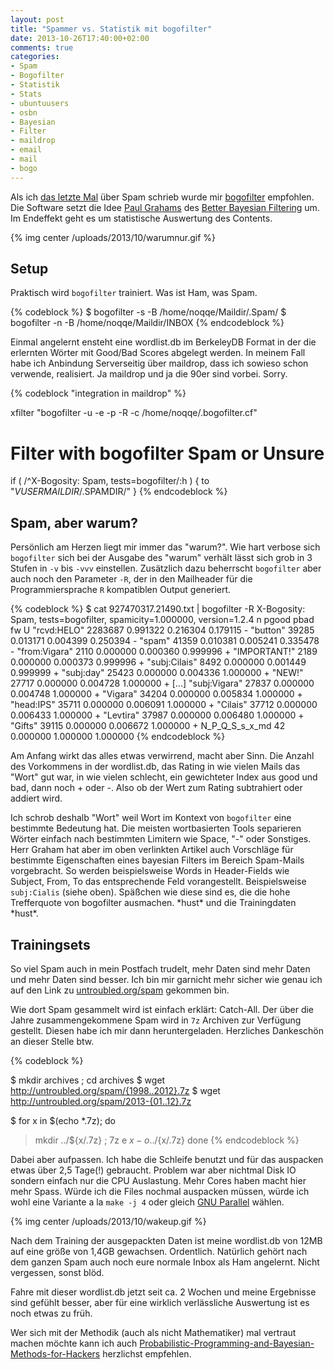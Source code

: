 ```yaml
---
layout: post
title: "Spammer vs. Statistik mit bogofilter"
date: 2013-10-26T17:40:00+02:00
comments: true
categories:
- Spam
- Bogofilter
- Statistik
- Stats
- ubuntuusers
- osbn
- Bayesian
- Filter
- maildrop
- email
- mail
- bogo
---
```


Als ich [das letzte Mal](/blog/2012/12/08/spam/) über Spam
schrieb wurde mir [bogofilter](http://bogofilter.sourceforge.net/)
empfohlen. Die Software setzt die Idee [Paul Grahams](http://paulgraham.com/) des [Better Bayesian Filtering](http://paulgraham.com/better.html) um. Im Endeffekt geht es
um statistische Auswertung des Contents.

{% img center /uploads/2013/10/warumnur.gif %}

## Setup

Praktisch wird `bogofilter` trainiert. Was ist Ham, was Spam.

{% codeblock %}
$ bogofilter -s -B /home/noqqe/Maildir/.Spam/
$ bogofilter -n -B /home/noqqe/Maildir/INBOX
{% endcodeblock %}

Einmal angelernt ensteht eine wordlist.db im BerkeleyDB Format in der die
erlernten Wörter mit Good/Bad Scores abgelegt werden.  In meinem Fall
habe ich Anbindung Serverseitig über maildrop, dass ich sowieso schon
verwende, realisiert. Ja maildrop und ja die 90er sind vorbei.  Sorry.

{% codeblock "integration in maildrop" %}

xfilter "bogofilter -u -e -p -R -c /home/noqqe/.bogofilter.cf"

# Filter with bogofilter Spam or Unsure
if ( /^X-Bogosity: Spam, tests=bogofilter/:h ) {
  to "$VUSERMAILDIR/.$SPAMDIR/"
}
{% endcodeblock %}


## Spam, aber warum?

Persönlich am Herzen liegt mir immer das "warum?". Wie hart verbose
sich `bogofilter` sich bei der Ausgabe des "warum" verhält lässt sich grob
in 3 Stufen in `-v` bis `-vvv` einstellen. Zusätzlich dazu beherrscht
`bogofilter` aber auch noch den Parameter `-R`, der in den Mailheader
für die Programmiersprache `R` kompatiblen Output generiert.

{% codeblock %}
$ cat 927470317.21490.txt | bogofilter -R
X-Bogosity: Spam, tests=bogofilter, spamicity=1.000000, version=1.2.4
                                  n        pgood     pbad      fw     U
"rcvd:HELO"                      2283687 0.991322  0.216304  0.179115 -
"button"                          39285  0.013171  0.004399  0.250394 -
"spam"                            41359  0.010381  0.005241  0.335478 -
"from:Vigara"                      2110  0.000000  0.000360  0.999996 +
"IMPORTANT!"                       2189  0.000000  0.000373  0.999996 +
"subj:Cilais"                      8492  0.000000  0.001449  0.999999 +
"subj:day"                        25423  0.000000  0.004336  1.000000 +
"NEW!"                            27717  0.000000  0.004728  1.000000 +
[...]
"subj:Vigara"                     27837  0.000000  0.004748  1.000000 +
"Vigara"                          34204  0.000000  0.005834  1.000000 +
"head:IPS"                        35711  0.000000  0.006091  1.000000 +
"Cilais"                          37712  0.000000  0.006433  1.000000 +
"Levtira"                         37987  0.000000  0.006480  1.000000 +
"Gifts"                           39115  0.000000  0.006672  1.000000 +
N_P_Q_S_s_x_md                       42  0.000000  1.000000  1.000000
{% endcodeblock %}

Am Anfang wirkt das alles etwas verwirrend, macht aber Sinn. Die Anzahl
des Vorkommens in der wordlist.db, das Rating in wie vielen Mails das
"Wort" gut war, in wie vielen schlecht, ein gewichteter Index aus good
und bad, dann noch + oder -. Also ob der Wert zum Rating subtrahiert
oder addiert wird.

Ich schrob deshalb "Wort" weil Wort im Kontext von `bogofilter` eine
bestimmte Bedeutung hat. Die meisten wortbasierten Tools separieren
Wörter einfach nach bestimmten Limitern wie Space, "-" oder
Sonstiges. Herr Graham hat aber im oben verlinkten Artikel auch
Vorschläge für bestimmte Eigenschaften eines bayesian Filters im Bereich
Spam-Mails vorgebracht. So werden beispielsweise Words in Header-Fields wie
Subject, From, To das entsprechende Feld vorangestellt. Beispielsweise
`subj:Cialis` (siehe oben). Späßchen wie diese sind es, die die hohe
Trefferquote von bogofilter ausmachen. \*hust\* und die Trainingdaten \*hust\*.

## Trainingsets

So viel Spam auch in mein Postfach trudelt, mehr Daten sind mehr Daten
und mehr Daten sind besser. Ich bin mir garnicht mehr sicher wie genau
ich auf den Link zu [untroubled.org/spam](http://untroubled.org/spam)
gekommen bin.

Wie dort Spam gesammelt wird ist einfach erklärt: Catch-All. Der über
die Jahre zusammengekommene Spam wird in `7z` Archiven zur Verfügung
gestellt. Diesen habe ich mir dann heruntergeladen. Herzliches Dankeschön
an dieser Stelle btw.

{% codeblock %}

$ mkdir archives ; cd archives
$ wget http://untroubled.org/spam/{1998..2012}.7z
$ wget http://untroubled.org/spam/2013-{01..12}.7z

$ for x in $(echo *.7z); do
>  mkdir ../${x/.7z} ;
>  7z e $x -o../${x/.7z}
> done
{% endcodeblock %}

Dabei aber aufpassen. Ich habe die Schleife benutzt und für das
auspacken etwas über 2,5 Tage(!) gebraucht. Problem war aber
nichtmal Disk IO sondern einfach nur die CPU Auslastung. Mehr Cores
haben macht hier mehr Spass.  Würde ich die Files nochmal auspacken
müssen, würde ich wohl eine Variante a la `make -j 4` oder gleich
[GNU Parallel](/blog/2012/01/08/gnu-parallel/) wählen.

{% img center /uploads/2013/10/wakeup.gif %}

Nach dem Training der ausgepackten Daten ist meine wordlist.db von 12MB
auf eine größe von 1,4GB gewachsen. Ordentlich. Natürlich gehört
nach dem ganzen Spam auch noch eure normale Inbox als Ham angelernt.
Nicht vergessen, sonst blöd.

Fahre mit dieser wordlist.db jetzt seit ca. 2 Wochen und meine Ergebnisse
sind gefühlt besser, aber für eine wirklich verlässliche Auswertung
ist es noch etwas zu früh.

Wer sich mit der Methodik (auch als nicht Mathematiker) mal vertraut
machen möchte kann ich auch
[Probabilistic-Programming-and-Bayesian-Methods-for-Hackers](http://camdavidsonpilon.github.io/Probabilistic-Programming-and-Bayesian-Methods-for-Hackers/)
herzlichst empfehlen.
